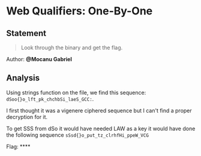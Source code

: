 # Web Qualifiers: One-By-One
## Statement
> Look through the binary and get the flag.

Author: **@Mocanu Gabriel**

## Analysis

Using strings function on the file, we find this sequence: `dSoo{}o_lft_pk_chchbSi_laeS_GCC:`.

I first thought it was a vigenere ciphered sequence but I can't find a proper decryption for it.

To get SSS from dSo it would have needed LAW as a key it would have done the following sequence `sSsd{}o_put_tz_clrhfHi_ppeW_VCG`

Flag: ****